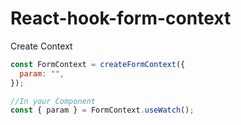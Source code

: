 # React-hook-form-context

Create Context

```js
const FormContext = createFormContext({
  param: "",
});

//In your Component
const { param } = FormContext.useWatch();
```
